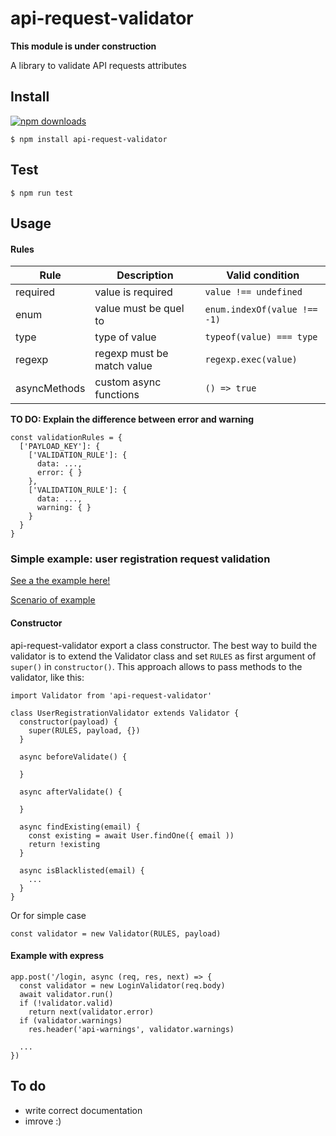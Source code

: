 # api-request-validator

**This module is under construction**

A library to validate API requests attributes

## Install

[![npm downloads](https://img.shields.io/npm/dm/api-request-validator.svg?style=flat-square)](http://npm-stat.com/charts.html?package=api-request-validator&from=2015-09-01)

    $ npm install api-request-validator

## Test

    $ npm run test

## Usage

#### Rules

|  Rule           |      Description              | Valid condition                   |
|-----------------|-------------------------------|-----------------------------------|
| required        | value is required             | `value !== undefined`             |
| enum            | value must be quel to         | `enum.indexOf(value !== -1)`      |
| type            | type of value                 | `typeof(value) === type`          |
| regexp          | regexp must be match value    | `regexp.exec(value)`              |
| asyncMethods    | custom async functions        | `() => true`                      |

**TO DO: Explain the difference between error and warning**

    const validationRules = {
      ['PAYLOAD_KEY']: {
        ['VALIDATION_RULE']: { 
          data: ...,
          error: { }
        },
        ['VALIDATION_RULE']: { 
          data: ...,
          warning: { }
        }
      }
    }

### Simple example: user registration request validation

[See a the example here!](https://github.com/Pitbi/api-request-validator/blob/master/features/validators/UserRegistration.js)

[Scenario of example](https://github.com/Pitbi/api-request-validator/blob/master/features/user_registration_validation.feature)

#### Constructor

api-request-validator export a class constructor. The best way to build the validator is to extend the Validator class and set `RULES` as first argument of `super()` in `constructor()`. This approach allows to pass methods to the validator, like this:



    import Validator from 'api-request-validator'
      
    class UserRegistrationValidator extends Validator {
      constructor(payload) {
        super(RULES, payload, {})
      }
      
      async beforeValidate() {
      
      }
      
      async afterValidate() {
      
      }
      
      async findExisting(email) {
        const existing = await User.findOne({ email ))
        return !existing
      }
      
      async isBlacklisted(email) {
        ...
      }
    }

Or for simple case

    const validator = new Validator(RULES, payload)

#### Example with express

    app.post('/login, async (req, res, next) => {
      const validator = new LoginValidator(req.body)
      await validator.run()
      if (!validator.valid)
        return next(validator.error)
      if (validator.warnings)
        res.header('api-warnings', validator.warnings)
      
      ...
    })

## To do

- write correct documentation
- imrove :)
